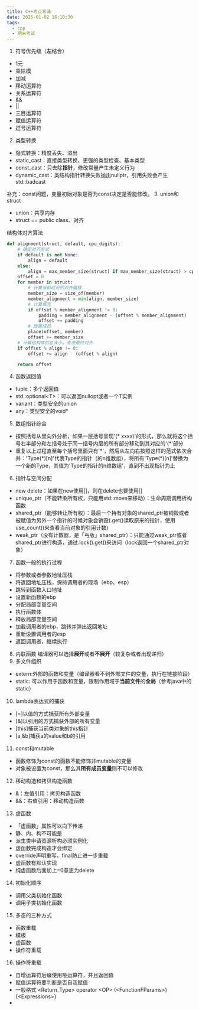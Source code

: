 ```yaml
---
title: C++考点背诵
date: 2025-01-02 16:10:30
tags:
  - cpp
  - 期末考试
---
```

1. 符号优先级（**左**结合）
- 1元
- 乘除模
- 加减
- 移动运算符
- 关系运算符
- &&
- ||
- 三目运算符
- 赋值运算符
- 逗号运算符
2. 类型转换
- 隐式转换：精度丢失、溢出
- static_cast：直接类型转换、更强的类型检查、基本类型
- const_cast：只去除**指针**，修改常量产生未定义行为 
- dynamic_cast：类结构指针转换失败抛出nullptr，引用失败会产生std::badcast

补充：const问题，变量初始对象是否为const决定是否能修改。
3. union和struct
- union：共享内存
- struct == public class、对齐

结构体对齐算法
```python
def alignment(struct, default, cpu_digits):
    # 确定对齐方式
    if default is not None:
        align = default
    else:
        align = max_member_size(struct) if max_member_size(struct) > cpu_digits else cpu_digits
    offset = 0
    for member in struct:
        # 计算当前成员的对齐偏移
        member_size = size_of(member)
        member_alignment = min(align, member_size)
        # 计算填充
        if offset % member_alignment != 0:
            padding = member_alignment - (offset % member_alignment)
            offset += padding
        # 放置成员
        place(offset, member)
        offset += member_size
    # 计算结构体的总大小，考虑最终对齐
    if offset % align != 0:
        offset += align - (offset % align)

    return offset  
```
4. 函数返回值
- tuple：多个返回值
- std::optional\<T\>：可以返回nullopt或者一个T实例
- variant：类型安全的union
- any：类型安全的void*
5. 数组指针综合
- 按照括号从里向外分析，如果一层括号呈现'\(\* xxxx\)'的形式，那么就将这个括号右半部分和左括号处于同一括号内层的所有部分移动到其对应的'\(\*'部分
- 重复以上过程直至每个括号里面只有'\*'，然后从左向右按照这样的范式依次合并：'Type(\*)\[n\]'代表Type的指针（的n维数组），将所有'Type(\*)\[n\]'替换为一个新的Type，其值为'Type的指针的n维数组'，直到不出现指针为止
6. 指针与空间分配
- new delete：如果在new使用[]，则在delete也要使用[]
- unique_ptr（不能转染所有权，只能用std::move来移动）：生命周期调用析构函数
- shared_ptr（能够转让所有权）：最后一个持有对象的shared_ptr被销毁或者被赋值为另外一个指针的时候对象会销毁(.get()读取原来的指针，使用use_count()来查看当前对象的引用计数)
- weak_ptr（没有计数器，是「丐版」shared_ptr）：只能通过weak_ptr或者shared_ptr进行构造，通过.lock().get()来访问（lock返回一个shared_ptr对象）
7. 函数一般的执行过程
- 将参数或者参数地址压栈
- 将返回地址压栈，保持调用者的现场（ebp、esp）
- 跳转到函数入口地址
- 设置新函数的ebp
- 分配局部变量空间
- 执行函数体
- 释放局部变量空间
- 加载调用者的ebp，跳转并弹出返回地址
- 重新设置调用者的esp
- 返回调用者，继续执行
8. 内联函数
编译器可以选择**展开**或者**不展开**（较复杂或者出现递归）
9. 多文件组织
- extern:外部的函数和变量（编译器看不到外部文件的变量，执行在链接阶段）
- static: 可以作用于函数和变量，限制作用域于**当前文件**的**全局**（参考java中的static）
10. lambda表达式的捕获
- \[=\]以值的方式捕获所有外部变量
- \[&\]以引用的方式捕获外部的所有变量
- \[this\]捕获当前类对象的this指针
- \[a,&b\]捕获a的value和b的引用
11. const和mutable
- 函数修饰为const的函数不能修饰非mutable的变量
- 对象被设置为const，那么其**所有成员变量**则不可以修改
12. 移动构造和拷贝构造函数
- &：左值引用：拷贝构造函数
- &&：右值引用：移动构造函数
13. 虚函数
- 「虚函数」属性可以向下传递
- 静、内、构不可能是
- 派生类申请资源析构必须实例化
- 虚函数完成构造才会绑定
- override声明重写，final防止进一步重载
- 虚函数有默认实现
- 纯虚函数后面加上=0意思为delete
14. 初始化顺序
- 调用父类初始化函数
- 调用子类初始化函数
15. 多态的三种方式
- 函数重载
- 模板
- 虚函数
- 操作符重载
16. 操作符重载
- 自增运算符后缀使用哑运算符，并且返回值
- 赋值运算符要判断是否自我赋值
- 一般格式 \<Return_Type\> operator \<OP\> \(\<FunctionFParams\>\){\<Expressions\>}
- 